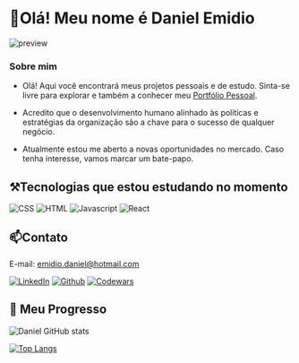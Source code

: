 # 👋Olá! Meu nome é Daniel Emidio
![preview](https://media-exp1.licdn.com/dms/image/D4D16AQFlDPfiWUxCew/profile-displaybackgroundimage-shrink_350_1400/0/1667779679596?e=1673481600&v=beta&t=sKLoOXLqmTkKKPaF5kx8-XwtoRehuKNYR6ThXkY2hUA)


### Sobre mim
- Olá! Aqui você encontrará meus projetos pessoais e de estudo. Sinta-se livre para explorar e também a conhecer meu [Portfólio Pessoal](https://danielemidio1988.github.io/Portfolio/).

- Acredito que o desenvolvimento humano alinhado às políticas e estratégias da organização são a chave para o sucesso de qualquer negócio.

- Atualmente estou me aberto a novas oportunidades no mercado. Caso tenha interesse, vamos marcar um bate-papo.


## ⚒Tecnologias que estou estudando no momento 

![CSS](https://img.shields.io/badge/CSS3-1572B6?style=for-the-badge&logo=css3&logoColor=white)
![HTML](https://img.shields.io/badge/HTML5-E34F26?style=for-the-badge&logo=html5&logoColor=white)
![Javascript](https://img.shields.io/badge/JavaScript-323330?style=for-the-badge&logo=javascript&logoColor=F7DF1E)
![React](https://img.shields.io/badge/React-20232A?style=for-the-badge&logo=react&logoColor=61DAFB)


## 📫Contato
E-mail: emidio.daniel@hotmail.com

[![LinkedIn](https://img.shields.io/badge/LinkedIn-0077B5?style=for-the-badge&logo=linkedin&logoColor=white)](https://www.linkedin.com/in/danielemidio1988/)
[![Github](https://img.shields.io/badge/GitHub-100000?style=for-the-badge&logo=github&logoColor=white)](https://github.com/DanielEmidio1988/DanielEmidio1988)
[![Codewars](https://img.shields.io/badge/Codewars-B1361E?style=for-the-badge&logo=Codewars&logoColor=white)](https://www.codewars.com/users/DanielEmidio1988)

## 🚀 Meu Progresso

![Daniel GitHub stats](https://github-readme-stats.vercel.app/api?username=DanielEmidio1988&show_icons=true&theme=dracula)

[![Top Langs](https://github-readme-stats.vercel.app/api/top-langs/?username=DanielEmidio1988&layout=compact)](https://github.com/DanielEmidio1988/github-readme-stats)


